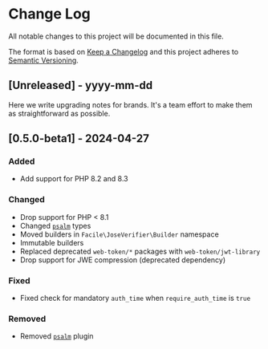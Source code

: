 # Change Log
All notable changes to this project will be documented in this file.

The format is based on [Keep a Changelog](http://keepachangelog.com/)
and this project adheres to [Semantic Versioning](http://semver.org/).

## [Unreleased] - yyyy-mm-dd

Here we write upgrading notes for brands. It's a team effort to make them as
straightforward as possible.

## [0.5.0-beta1] - 2024-04-27

### Added
- Add support for PHP 8.2 and 8.3

### Changed
- Drop support for PHP < 8.1
- Changed [`psalm`](https://psalm.dev) types
- Moved builders in `Facile\JoseVerifier\Builder` namespace
- Immutable builders
- Replaced deprecated `web-token/*` packages with `web-token/jwt-library`
- Drop support for JWE compression (deprecated dependency)

### Fixed
- Fixed check for mandatory `auth_time` when `require_auth_time` is `true`

### Removed
- Removed [`psalm`](https://psalm.dev) plugin
